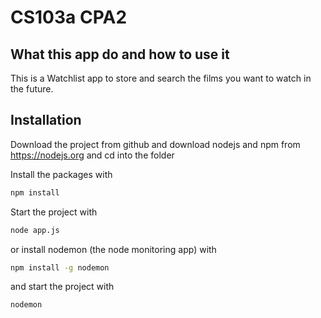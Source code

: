 # CS103a CPA2

## What this app do and how to use it

This is a Watchlist app to store and search the films you want to watch in the future.


## Installation
Download the project from github and download nodejs and npm from https://nodejs.org
and cd into the folder

Install the packages with
``` bash
npm install
```
Start the project with
``` bash
node app.js
```
or install nodemon (the node monitoring app) with
``` bash
npm install -g nodemon
```
and start the project with
``` bash
nodemon
```


